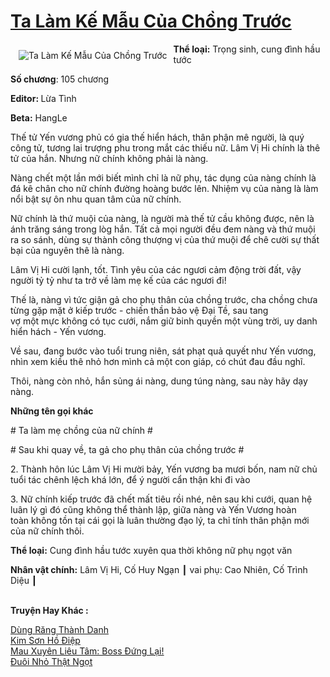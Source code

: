 <a href="https://utruyen.com/truyen/ta-lam-ke-mau-cua-chong-truoc/19112/" title="Ta Làm Kế Mẫu Của Chồng Trước"><h1>Ta Làm Kế Mẫu Của Chồng Trước</h1></a><div style="display:table"><img align="right" style="float: left; padding: 10px;" src="https://utruyen.com/images/story/200x260/ta-lam-ke-mau-cua-chong-truoc.jpg" alt="Ta Làm Kế Mẫu Của Chồng Trước"><b>Thể loại:</b> Trọng sinh, cung đình hầu tước<p></p><b>Số chương</b>: 105 chương<p></p><b>Editor: </b>Lừa Tình<p></p><b>Beta:</b> HangLe<p></p>Thế tử Yến vương phủ có gia thế hiển hách, thân phận mê người, là quý công tử, tương lai trượng phu trong mắt các thiếu nữ. Lâm Vị Hi chính là thê tử của hắn. Nhưng nữ chính không phải là nàng.<p></p>Nàng chết một lần mới biết mình chỉ là nữ phụ, tác dụng của nàng chính là đá kê chân cho nữ chính đường hoàng bước lên. Nhiệm vụ của nàng là làm nổi bật sự ôn nhu quan tâm của nữ chính.<p></p>Nữ chính là thứ muội của nàng, là người mà thế tử cầu không được, nên là ánh trăng sáng trong lòg hắn. Tất cả mọi người đều đem nàng và thứ muội ra so sánh, dùng sự thành công thượng vị của thứ muội để chê cười sự thất bại của nguyên thê là nàng.<p></p>Lâm Vị Hi cười lạnh, tốt. Tình yêu của các ngươi cảm động trời đất, vậy người tỷ tỷ như ta trở về làm mẹ kế của các ngươi đi!<p></p>Thế là, nàng vì tức giận gả cho phụ thân của chồng trước, cha chồng chưa từng gặp mặt ở kiếp trước - chiến thần bảo vệ Đại Tề, sau tang vợ một mực không có tục cưới, nắm giữ binh quyền một vùng trời, uy danh hiển hách - Yến vương.<p></p>Về sau, đang bước vào tuổi trung niên, sát phạt quả quyết như Yến vương, nhìn xem kiều thê nhỏ hơn mình cả một con giáp, có chút đau đầu nghĩ.<p></p>Thôi, nàng còn nhỏ, hắn sủng ái nàng, dung túng nàng, sau này hãy dạy nàng.<p></p><b>Những tên gọi khác</b><p></p># Ta làm mẹ chồng của nữ chính #<p></p># Sau khi quay về, ta gả cho phụ thân của chồng trước #<p></p>2. Thành hôn lúc Lâm Vị Hi mười bảy, Yến vương ba mươi bốn, nam nữ chủ tuổi tác chênh lệch khá lớn, để ý người cẩn thận khi đi vào<p></p>3. Nữ chính kiếp trước đã chết mất tiêu rồi nhé, nên sau khi cưới, quan hệ luân lý gì đó cũng không thể thành lập, giữa nàng và Yến Vương hoàn toàn không tồn tại cái gọi là luân thường đạo lý, ta chỉ tính thân phận mới của nữ chính thôi.<p></p><b>Thể loại:</b> Cung đình hầu tước xuyên qua thời không nữ phụ ngọt văn<p></p><b>Nhân vật chính:</b> Lâm Vị Hi, Cố Huy Ngạn ┃ vai phụ: Cao Nhiên, Cố Trình Diệu ┃ </div><p><br><b>Truyện Hay Khác :</b></p><a href="https://utruyen.com/truyen/dung-rang-thanh-danh/19477/" alt="Dùng Răng Thành Danh">Dùng Răng Thành Danh</a><br/><a href="https://github.com/quanluxury/ngontinhhot/tree/master/truyenhay/18797/" alt="Kim Sơn Hồ Điệp">Kim Sơn Hồ Điệp</a><br/><a href="https://www.flickr.com/photos/184340401@N07/48818768283/" alt="Mau Xuyên Liêu Tâm: Boss Đứng Lại!">Mau Xuyên Liêu Tâm: Boss Đứng Lại!</a><br/><a href="https://github.com/quanluxury/ngontinhhot/tree/master/truyenhay/18767/" alt="Đuôi Nhỏ Thật Ngọt">Đuôi Nhỏ Thật Ngọt</a><br/>